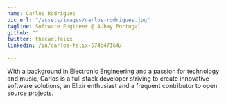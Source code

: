```yaml
---
name: Carlos Rodrigues
pic_url: "/assets/images/carlos-rodrigues.jpg"
tagline: Software Engineer @ Aubay Portugal
github: ""
twitter: thecarlfelix
linkedin: /in/carlos-felix-574b47164/

---
```

With a background in Electronic Engineering and a passion for technology and music, Carlos is a full stack developer striving to create innovative software solutions, an Elixir enthusiast and a frequent contributor to open source projects.